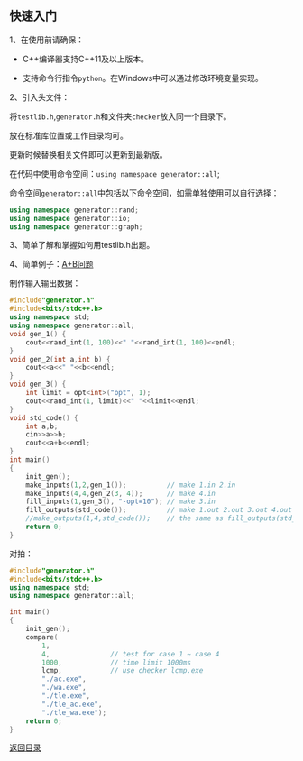 ## 快速入门

1、在使用前请确保：

  -  C++编译器支持C++11及以上版本。

  -  支持命令行指令`python`。在Windows中可以通过修改环境变量实现。

2、引入头文件：

将`testlib.h`,`generator.h`和文件夹`checker`放入同一个目录下。

放在标准库位置或工作目录均可。

更新时候替换相关文件即可以更新到最新版。

在代码中使用命令空间：`using namespace generator::all`;

命令空间`generator::all`中包括以下命令空间，如需单独使用可以自行选择：

```cpp
using namespace generator::rand;
using namespace generator::io;
using namespace generator::graph;
```

3、简单了解和掌握如何用testlib.h出题。

4、简单例子：[A+B问题](../../../examples/problemsA+B/)

制作输入输出数据：

```cpp
#include"generator.h"
#include<bits/stdc++.h>
using namespace std;
using namespace generator::all;
void gen_1() {
	cout<<rand_int(1, 100)<<" "<<rand_int(1, 100)<<endl;
}
void gen_2(int a,int b) {
	cout<<a<<" "<<b<<endl;
}
void gen_3() {
	int limit = opt<int>("opt", 1);
	cout<<rand_int(1, limit)<<" "<<limit<<endl;
}
void std_code() {
	int a,b;
	cin>>a>>b;
	cout<<a+b<<endl;
}
int main()
{
	init_gen();
	make_inputs(1,2,gen_1());          // make 1.in 2.in
	make_inputs(4,4,gen_2(3, 4));      // make 4.in
	fill_inputs(1,gen_3(), "-opt=10"); // make 3.in
	fill_outputs(std_code());          // make 1.out 2.out 3.out 4.out
	//make_outputs(1,4,std_code());    // the same as fill_outputs(std_code());
	return 0;
}
```

对拍：

```cpp
#include"generator.h"
#include<bits/stdc++.h>
using namespace std;
using namespace generator::all;

int main()
{
	init_gen();
	compare(
		1,                
		4,               // test for case 1 ~ case 4
		1000,            // time limit 1000ms
		lcmp,            // use checker lcmp.exe
		"./ac.exe", 
		"./wa.exe",
		"./tle.exe",
		"./tle_ac.exe",
		"./tle_wa.exe"); 
	return 0;
}

```


[返回目录](../../home.md)